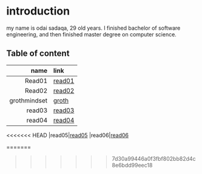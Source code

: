 # introduction 
my name is odai sadaqa, 29 old years. I finished bachelor of software engineering, and then finished master degree on computer science.


## Table of content

|name|link|
|----:|:----|
|Read01|[read01](https://odai-sadaqa.github.io/reading-notes/read01)|
|Read02|[read02](https://odai-sadaqa.github.io/reading-notes/read02)|
|grothmindset|[groth](https://odai-sadaqa.github.io/reading-notes/grothmindset)|
|read03|[read03](https://odai-sadaqa.github.io/reading-notes/read03)
|read04|[read04](https://odai-sadaqa.github.io/reading-notes/read04)
<<<<<<< HEAD
|read05|[read05](https://odai-sadaqa.github.io/reading-notes/read05)
|read06|[read06](https://odai-sadaqa.github.io/reading-notes/read06)


=======
>>>>>>> 7d30a99446a0f3fbf802bb82d4c8e6bdd99eec18

